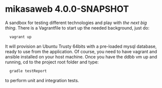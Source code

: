 mikasaweb 4.0.0-SNAPSHOT
========================

A sandbox for testing different technologies and play with *the next big thing*. There is a Vagrantfile to start up the needed background, just do:

```bash
  vagrant up
```

It will provision an Ubuntu Trusty 64bits with a pre-loaded mysql database, ready to use from the application. Of course, you need to have vagrant and ansible installed on your host machine. Once you have the ddbb vm up and running, cd to the project root folder and type:

```bash
  gradle testReport
```
to perform unit and integration tests.
